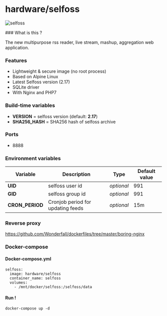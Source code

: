 # hardware/selfoss

![selfoss](https://i.imgur.com/8hJyBgk.png "selfoss")

### What is this ?

The new multipurpose rss reader, live stream, mashup, aggregation web application.

### Features

- Lightweight & secure image (no root process)
- Based on Alpine Linux
- Latest Selfoss version (2.17)
- SQLite driver
- With Nginx and PHP7

### Build-time variables

- **VERSION** = selfoss version (default: **2.17**)
- **SHA256_HASH** = SHA256 hash of selfoss archive

### Ports

- 8888

### Environment variables

| Variable | Description | Type | Default value |
| -------- | ----------- | ---- | ------------- |
| **UID** | selfoss user id | *optional* | 991
| **GID** | selfoss group id | *optional* | 991
| **CRON_PERIOD** | Cronjob period for updating feeds | *optional* | 15m

### Reverse proxy

https://github.com/Wonderfall/dockerfiles/tree/master/boring-nginx

### Docker-compose

#### Docker-compose.yml

```
selfoss:
  image: hardware/selfoss
  container_name: selfoss
  volumes:
    - /mnt/docker/selfoss:/selfoss/data
```

#### Run !

```
docker-compose up -d
```
